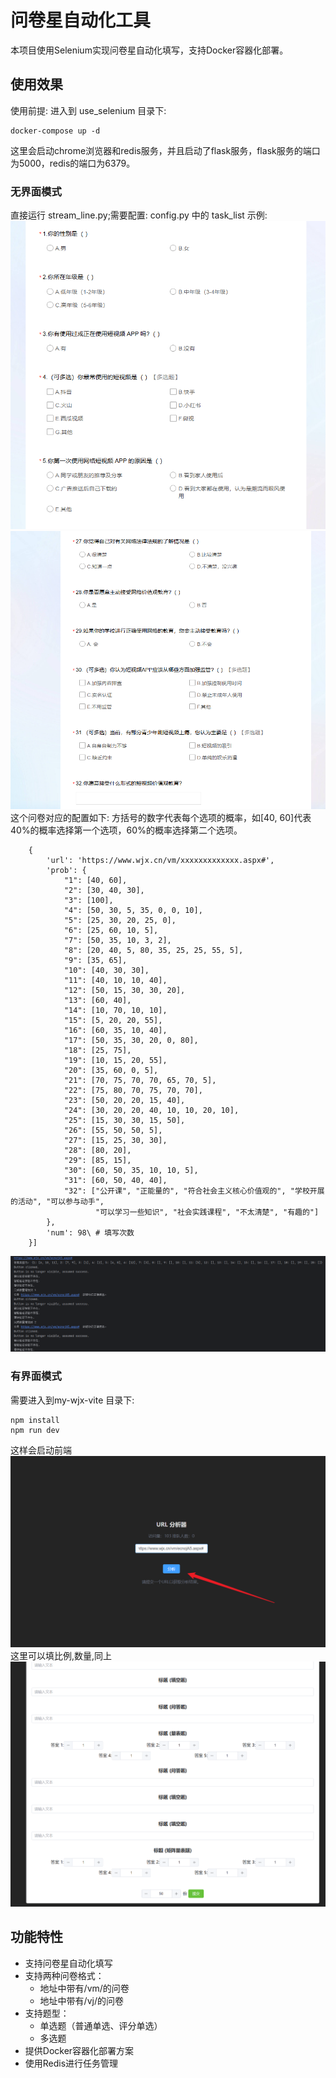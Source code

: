 # 问卷星自动化工具
本项目使用Selenium实现问卷星自动化填写，支持Docker容器化部署。
## 使用效果
使用前提:
进入到 use_selenium 目录下:
```
docker-compose up -d
```
这里会启动chrome浏览器和redis服务，并且启动了flask服务，flask服务的端口为5000，redis的端口为6379。
### 无界面模式
直接运行 stream_line.py;需要配置: config.py 中的 task_list
示例:
![img_1.png](img_1.png)
![img_2.png](img_2.png)
这个问卷对应的配置如下: 方括号的数字代表每个选项的概率，如[40, 60]代表40%的概率选择第一个选项，60%的概率选择第二个选项。
```task_list = [
    {
        'url': 'https://www.wjx.cn/vm/xxxxxxxxxxxxx.aspx#',
        'prob': {
            "1": [40, 60],
            "2": [30, 40, 30],
            "3": [100],
            "4": [50, 30, 5, 35, 0, 0, 10],
            "5": [25, 30, 20, 25, 0],
            "6": [25, 60, 10, 5],
            "7": [50, 35, 10, 3, 2],
            "8": [20, 40, 5, 80, 35, 25, 25, 55, 5],
            "9": [35, 65],
            "10": [40, 30, 30],
            "11": [40, 10, 10, 40],
            "12": [50, 15, 30, 30, 20],
            "13": [60, 40],
            "14": [10, 70, 10, 10],
            "15": [5, 20, 20, 55],
            "16": [60, 35, 10, 40],
            "17": [50, 35, 30, 20, 0, 80],
            "18": [25, 75],
            "19": [10, 15, 20, 55],
            "20": [35, 60, 0, 5],
            "21": [70, 75, 70, 70, 65, 70, 5],
            "22": [75, 80, 70, 75, 70, 70],
            "23": [50, 20, 20, 15, 40],
            "24": [30, 20, 20, 40, 10, 10, 20, 10],
            "25": [15, 30, 30, 15, 50],
            "26": [55, 50, 50, 5],
            "27": [15, 25, 30, 30],
            "28": [80, 20],
            "29": [85, 15],
            "30": [60, 50, 35, 10, 10, 5],
            "31": [60, 50, 40, 40],
            "32": ["公开课", "正能量的", "符合社会主义核心价值观的", "学校开展的活动", "可以参与动手",
                   "可以学习一些知识", "社会实践课程", "不太清楚", "有趣的"]
        },
        'num': 98\ # 填写次数
    }]
```
    
![img.png](img.png)

### 有界面模式
需要进入到my-wjx-vite 目录下:
```angular2html
npm install
npm run dev
```
这样会启动前端
![img_3.png](img_3.png)
这里可以填比例,数量,同上
![img_4.png](img_4.png)
## 功能特性

- 支持问卷星自动化填写
- 支持两种问卷格式：
  - 地址中带有/vm/的问卷
  - 地址中带有/vj/的问卷
- 支持题型：
  - 单选题（普通单选、评分单选）
  - 多选题
- 提供Docker容器化部署方案
- 使用Redis进行任务管理

